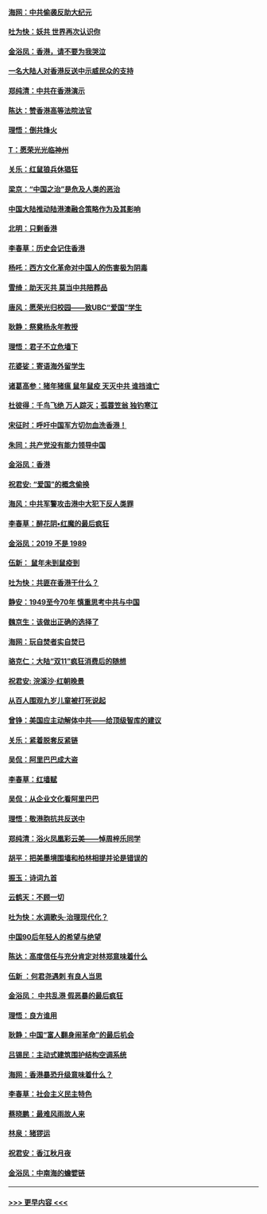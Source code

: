 #### [海网：中共偷袭反助大纪元](../pages/nsc993/n11673515.md?t=11230033) 
#### [吐为快：妖共 世界再次认识你](../pages/nsc993/n11673506.md?t=11230033) 
#### [金浴凤：香港，请不要为我哭泣](../pages/nsc993/n11673248.md?t=11230033) 
#### [一名大陆人对香港反送中示威民众的支持](../pages/nsc993/n11672615.md?t=11230033) 
#### [郑纯清：中共在香港演示](../pages/nsc993/n11670539.md?t=11230033) 
#### [陈达：赞香港高等法院法官](../pages/nsc993/n11669542.md?t=11230033) 
#### [理悟：倒共烽火](../pages/nsc993/n11668844.md?t=11230033) 
#### [T：愿荣光光临神州](../pages/nsc993/n11668421.md?t=11230033) 
#### [关乐：红鼠狼兵休猖狂](../pages/nsc993/n11668378.md?t=11230033) 
#### [梁京：“中国之治”是危及人类的恶治](../pages/nsc993/n11668328.md?t=11230033) 
#### [中国大陆推动陆港澳融合策略作为及其影响](../pages/nsc993/n11668157.md?t=11230033) 
#### [北明：只剩香港](../pages/nsc993/n11668002.md?t=11230033) 
#### [李春草：历史会记住香港](../pages/nsc993/n11667927.md?t=11230033) 
#### [杨吒：西方文化革命对中国人的伤害极为阴毒](../pages/nsc993/n11664521.md?t=11230033) 
#### [雪绮：助天灭共 莫当中共陪葬品](../pages/nsc993/n11662650.md?t=11230033) 
#### [唐风：愿荣光归校园——致UBC“爱国”学生](../pages/nsc993/n11662194.md?t=11230033) 
#### [耿静：祭奠杨永年教授](../pages/nsc993/n11662514.md?t=11230033) 
#### [理悟：君子不立危墙下](../pages/nsc993/n11662172.md?t=11230033) 
#### [花婆娑：寄语海外留学生](../pages/nsc993/n11662121.md?t=11230033) 
#### [诸葛高参：猪年猪瘟 鼠年鼠疫 天灭中共 谁挡谁亡](../pages/nsc993/n11661980.md?t=11230033) 
#### [杜彼得：千鸟飞绝 万人踪灭；孤蓑笠翁 独钓寒江](../pages/nsc993/n11661170.md?t=11230033) 
#### [宋征时：呼吁中国军方切勿血洗香港！](../pages/nsc993/n11415318.md?t=11230033) 
#### [朱同：共产党没有能力领导中国](../pages/nsc993/n11660421.md?t=11230033) 
#### [金浴凤：香港](../pages/nsc993/n11660419.md?t=11230033) 
#### [祝君安: “爱国”的概念偷换](../pages/nsc993/n11659706.md?t=11230033) 
#### [海风：中共军警攻击港中大犯下反人类罪](../pages/nsc993/n11659632.md?t=11230033) 
#### [李春草：醉花阴•红魔的最后疯狂](../pages/nsc993/n11659287.md?t=11230033) 
#### [金浴凤：2019 不是 1989](../pages/nsc993/n11657663.md?t=11230033) 
#### [伍新： 鼠年未到鼠疫到](../pages/nsc993/n11655098.md?t=11230033) 
#### [吐为快：共匪在香港干什么？](../pages/nsc993/n11654891.md?t=11230033) 
#### [静安：1949至今70年 慎重思考中共与中国](../pages/nsc993/n11651244.md?t=11230033) 
#### [魏京生：该做出正确的选择了](../pages/nsc993/n11653084.md?t=11230033) 
#### [海网：玩自焚者实自焚已](../pages/nsc993/n11652423.md?t=11230033) 
#### [骆克仁：大陆“双11”疯狂消费后的随想](../pages/nsc993/n11652305.md?t=11230033) 
#### [祝君安: 浣溪沙·红朝晚景](../pages/nsc993/n11652258.md?t=11230033) 
#### [从百人围观九岁儿童被打死说起](../pages/nsc993/n11651030.md?t=11230033) 
#### [曾铮：美国应主动解体中共——给顶级智库的建议](../pages/nsc993/n11649888.md?t=11230033) 
#### [关乐：紧着脱套反紧链](../pages/nsc993/n11649069.md?t=11230033) 
#### [吴侃：阿里巴巴成大盗](../pages/nsc993/n11645523.md?t=11230033) 
#### [李春草：红墙赋](../pages/nsc993/n11646389.md?t=11230033) 
#### [吴侃：从企业文化看阿里巴巴](../pages/nsc993/n11645476.md?t=11230033) 
#### [理悟：敬港胞抗共反送中](../pages/nsc993/n11645466.md?t=11230033) 
#### [郑纯清：浴火凤凰彩云美——悼周梓乐同学](../pages/nsc993/n11645155.md?t=11230033) 
#### [胡平：把美墨境围墙和柏林相提并论是错误的](../pages/nsc993/n11645134.md?t=11230033) 
#### [振玉：诗词九首](../pages/nsc993/n11644081.md?t=11230033) 
#### [云鹤天：不顾一切](../pages/nsc993/n11643508.md?t=11230033) 
#### [吐为快：水调歌头·治理现代化？](../pages/nsc993/n11643485.md?t=11230033) 
#### [中国90后年轻人的希望与绝望](../pages/nsc993/n11642317.md?t=11230033) 
#### [陈达：高度信任与充分肯定对林郑意味着什么](../pages/nsc993/n11641441.md?t=11230033) 
#### [伍新 ：何君尧遇刺 有良人当思](../pages/nsc993/n11641503.md?t=11230033) 
#### [金浴凤： 中共乱港  假恶暴的最后疯狂](../pages/nsc993/n11641495.md?t=11230033) 
#### [理悟：良方谁用](../pages/nsc993/n11641463.md?t=11230033) 
#### [耿静：中国“富人翻身闹革命”的最后机会](../pages/nsc993/n11640655.md?t=11230033) 
#### [吕锡民：主动式建筑围护结构空调系统](../pages/nsc993/n11640168.md?t=11230033) 
#### [海网：香港暴恐升级意味着什么？](../pages/nsc993/n11635904.md?t=11230033) 
#### [李春草：社会主义民主特色](../pages/nsc993/n11634657.md?t=11230033) 
#### [蔡晓鹏：最难风雨故人来](../pages/nsc993/n11633145.md?t=11230033) 
#### [林泉：猪猡运](../pages/nsc993/n11631469.md?t=11230033) 
#### [祝君安：香江秋月夜](../pages/nsc993/n11631440.md?t=11230033) 
#### [金浴凤：中南海的蟾嬖链](../pages/nsc993/n11631290.md?t=11230033) 

----
#### [ >>> 更早内容 <<< ](../indexes/nsc993-earlier.md)

